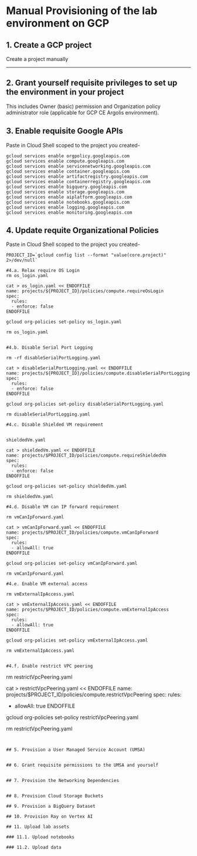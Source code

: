 # Manual Provisioning of the lab environment on GCP


## 1. Create a GCP project

Create a project manually

<hr>

## 2. Grant yourself requisite privileges to set up the environment in your project

This includes Owner (basic) permission and Organization policy administrator role (applicable for GCP CE Argolis environment).

## 3. Enable requisite Google APIs

Paste in Cloud Shell scoped to the project you created-
```
gcloud services enable orgpolicy.googleapis.com
gcloud services enable compute.googleapis.com
gcloud services enable servicenetworking.googleapis.com
gcloud services enable container.googleapis.com
gcloud services enable artifactregistry.googleapis.com
gcloud services enable containerregistry.googleapis.com
gcloud services enable bigquery.googleapis.com 
gcloud services enable storage.googleapis.com
gcloud services enable aiplatform.googleapis.com
gcloud services enable notebooks.googleapis.com
gcloud services enable logging.googleapis.com
gcloud services enable monitoring.googleapis.com
```

## 4. Update requite Organizational Policies

Paste in Cloud Shell scoped to the project you created-


```
PROJECT_ID=`gcloud config list --format "value(core.project)" 2>/dev/null`

#4.a. Relax require OS Login
rm os_login.yaml

cat > os_login.yaml << ENDOFFILE
name: projects/${PROJECT_ID}/policies/compute.requireOsLogin
spec:
  rules:
  - enforce: false
ENDOFFILE

gcloud org-policies set-policy os_login.yaml 

rm os_login.yaml


#4.b. Disable Serial Port Logging

rm -rf disableSerialPortLogging.yaml

cat > disableSerialPortLogging.yaml << ENDOFFILE
name: projects/${PROJECT_ID}/policies/compute.disableSerialPortLogging
spec:
  rules:
  - enforce: false
ENDOFFILE

gcloud org-policies set-policy disableSerialPortLogging.yaml 

rm disableSerialPortLogging.yaml

#4.c. Disable Shielded VM requirement


shieldedVm.yaml 

cat > shieldedVm.yaml << ENDOFFILE
name: projects/$PROJECT_ID/policies/compute.requireShieldedVm
spec:
  rules:
  - enforce: false
ENDOFFILE

gcloud org-policies set-policy shieldedVm.yaml 

rm shieldedVm.yaml 

#4.d. Disable VM can IP forward requirement

rm vmCanIpForward.yaml

cat > vmCanIpForward.yaml << ENDOFFILE
name: projects/$PROJECT_ID/policies/compute.vmCanIpForward
spec:
  rules:
  - allowAll: true
ENDOFFILE

gcloud org-policies set-policy vmCanIpForward.yaml

rm vmCanIpForward.yaml

#4.e. Enable VM external access

rm vmExternalIpAccess.yaml

cat > vmExternalIpAccess.yaml << ENDOFFILE
name: projects/$PROJECT_ID/policies/compute.vmExternalIpAccess
spec:
  rules:
  - allowAll: true
ENDOFFILE

gcloud org-policies set-policy vmExternalIpAccess.yaml

rm vmExternalIpAccess.yaml


#4.f. Enable restrict VPC peering

```
rm restrictVpcPeering.yaml

cat > restrictVpcPeering.yaml << ENDOFFILE
name: projects/$PROJECT_ID/policies/compute.restrictVpcPeering
spec:
  rules:
  - allowAll: true
ENDOFFILE

gcloud org-policies set-policy restrictVpcPeering.yaml

rm restrictVpcPeering.yaml
```


## 5. Provision a User Managed Service Account (UMSA)


## 6. Grant requisite permissions to the UMSA and yourself


## 7. Provision the Networking Dependencies


## 8. Provision Cloud Storage Buckets

## 9. Provision a BigQuery Dataset

## 10. Provision Ray on Vertex AI 

## 11. Upload lab assets

### 11.1. Upload notebooks

### 11.2. Upload data



